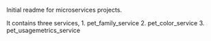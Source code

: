 Initial readme for microservices projects.

It contains three services,
	1. pet_family_service
	2. pet_color_service
	3. pet_usagemetrics_service
